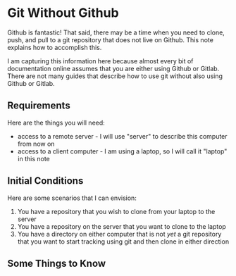 # Git Without Github

Github is fantastic! That said, there may be a time when you need to clone, push, and pull to a git repository that does not live on Github. This note explains how to accomplish this.

I am capturing this information here because almost every bit of documentation online assumes that you are either using Github or Gitlab. There are not many guides that describe how to use git without also using Github or Gitlab.

## Requirements

Here are the things you will need:

* access to a remote server - I will use "server" to describe this computer from now on
* access to a client computer - I am using a laptop, so I will call it "laptop" in this note

## Initial Conditions

Here are some scenarios that I can envision:

1. You have a repository that you wish to clone from your laptop to the server
1. You have a repository on the server that you want to clone to the laptop
1. You have a directory on either computer that is not _yet_ a git repository that you want to start tracking using git and then clone in either direction

## Some Things to Know
